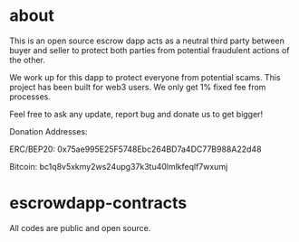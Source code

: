 # about

This is an open source escrow dapp acts as a neutral third party between buyer and seller to protect both parties from potential fraudulent actions of the other.

We work up for this dapp to protect everyone from potential scams. This project has been built for web3 users. We only get 1% fixed fee from processes. 

Feel free to ask any update, report bug and donate us to get bigger!

Donation Addresses:

ERC/BEP20: 0x75ae995E25F5748Ebc264BD7a4DC77B988A22d48

Bitcoin: bc1q8v5xkmy2ws24upg37k3tu40lmlkfeqlf7wxumj

# escrowdapp-contracts

All codes are public and open source. 
